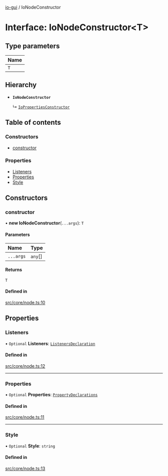 [io-gui](../README.md) / IoNodeConstructor

# Interface: IoNodeConstructor\<T\>

## Type parameters

| Name |
| :------ |
| `T` |

## Hierarchy

- **`IoNodeConstructor`**

  ↳ [`IoPropertiesConstructor`](IoPropertiesConstructor.md)

## Table of contents

### Constructors

- [constructor](IoNodeConstructor.md#constructor)

### Properties

- [Listeners](IoNodeConstructor.md#listeners)
- [Properties](IoNodeConstructor.md#properties)
- [Style](IoNodeConstructor.md#style)

## Constructors

### constructor

• **new IoNodeConstructor**(`...args`): `T`

#### Parameters

| Name | Type |
| :------ | :------ |
| `...args` | `any`[] |

#### Returns

`T`

#### Defined in

[src/core/node.ts:10](https://github.com/io-gui/io/blob/main/src/core/node.ts#L10)

## Properties

### Listeners

• `Optional` **Listeners**: [`ListenersDeclaration`](../README.md#listenersdeclaration)

#### Defined in

[src/core/node.ts:12](https://github.com/io-gui/io/blob/main/src/core/node.ts#L12)

___

### Properties

• `Optional` **Properties**: [`PropertyDeclarations`](../README.md#propertydeclarations)

#### Defined in

[src/core/node.ts:11](https://github.com/io-gui/io/blob/main/src/core/node.ts#L11)

___

### Style

• `Optional` **Style**: `string`

#### Defined in

[src/core/node.ts:13](https://github.com/io-gui/io/blob/main/src/core/node.ts#L13)
